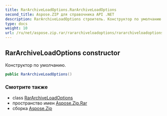 ```yaml
---
title: RarArchiveLoadOptions.RarArchiveLoadOptions
second_title: Aspose.ZIP для справочника API .NET
description: RarArchiveLoadOptions строитель. Конструктор по умолчанию.
type: docs
weight: 10
url: /ru/net/aspose.zip.rar/rararchiveloadoptions/rararchiveloadoptions/
---
```

## RarArchiveLoadOptions constructor

Конструктор по умолчанию.

```csharp
public RarArchiveLoadOptions()
```

### Смотрите также

* class [RarArchiveLoadOptions](../)
* пространство имен [Aspose.Zip.Rar](../../rararchiveloadoptions/)
* сборка [Aspose.Zip](../../../)


